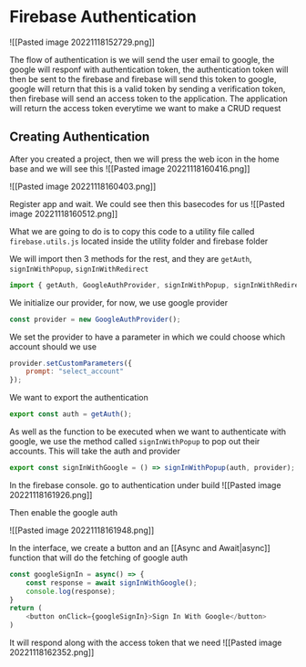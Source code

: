 # Firebase Authentication

![[Pasted image 20221118152729.png]]

The flow of authentication is we will send the user email to google, the google will responf with authentication token, the authentication token will then be sent to the firebase and firebase will send this token to google, google will return that this is a valid token by sending a verification token, then firebase will send an access token to the application. The application will return the access token everytime we want to make a CRUD request

## Creating Authentication

After you created a project, then we will press the web icon in the home base and we will see this
![[Pasted image 20221118160416.png]]

![[Pasted image 20221118160403.png]]

Register app and wait. We could see then this basecodes for us
![[Pasted image 20221118160512.png]]

What we are going to do is to copy this code to a utility file called `firebase.utils.js` located inside the utility folder and firebase folder

We will import then 3 methods for the rest, and they are `getAuth`, `signInWithPopup`, `signInWithRedirect`
```js
import { getAuth, GoogleAuthProvider, signInWithPopup, signInWithRedirect } from "firebase/auth"
```

We initialize our provider, for now, we use google provider
```js
const provider = new GoogleAuthProvider();
```

We set the provider to have a parameter in which we could choose which account should we use
```js
provider.setCustomParameters({
	prompt: "select_account"
});
```

We want to export the authentication
```js
export const auth = getAuth();
```

As well as the function to be executed when we want to authenticate with google, we use the method called `signInWithPopup` to pop out their accounts. This will take the auth and provider
```js
export const signInWithGoogle = () => signInWithPopup(auth, provider);
```

In the firebase console. go to authentication under build
![[Pasted image 20221118161926.png]]

Then enable the google auth

![[Pasted image 20221118161948.png]]

In the interface, we create a button and an [[Async and Await|async]] function that will do the fetching of google auth
```js
const googleSignIn = async() => {
	const response = await signInWithGoogle();
	console.log(response);
}
return (
	<button onClick={googleSignIn}>Sign In With Google</button>
)
```

It will respond along with the access token that we need
![[Pasted image 20221118162352.png]]

